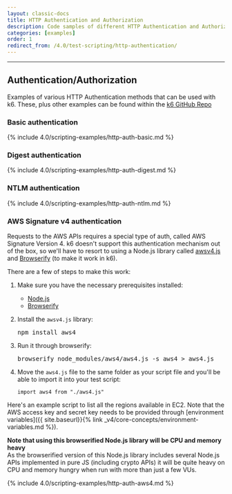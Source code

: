 ```yaml
---
layout: classic-docs
title: HTTP Authentication and Authorization
description: Code samples of different HTTP Authentication and Authorization methods to be used in your load test
categories: [examples]
order: 1
redirect_from: /4.0/test-scripting/http-authentication/
---
```


***

## Authentication/Authorization
Examples of various HTTP Authentication methods that can be used with k6. These, plus other examples can be found within the [k6 GitHub Repo](https://github.com/loadimpact/k6/tree/master/samples/auth)

### Basic authentication
{% include 4.0/scripting-examples/http-auth-basic.md %}

### Digest authentication
{% include 4.0/scripting-examples/http-auth-digest.md %}

### NTLM authentication
{% include 4.0/scripting-examples/http-auth-ntlm.md %}

### AWS Signature v4 authentication
Requests to the AWS APIs requires a special type of auth, called AWS Signature Version 4. k6 doesn't support this authentication mechanism out of the box, so we'll have to resort to using a Node.js library called [awsv4.js](https://github.com/mhart/aws4) and [Browserify](http://browserify.org/) (to make it work in k6).

There are a few of steps to make this work:

1. Make sure you have the necessary prerequisites installed:
    * [Node.js](https://nodejs.org/en/download/)
    * [Browserify](http://browserify.org/)
2. Install the `awsv4.js` library:

    <kbd>npm install aws4</kbd>
3. Run it through browserify:

    <kbd>browserify node_modules/aws4/aws4.js -s aws4 > aws4.js</kbd>
4. Move the `aws4.js` file to the same folder as your script file and you'll be able to import it into your test script:

    `import aws4 from "./aws4.js"`

Here's an example script to list all the regions available in EC2. Note that the AWS access key and secret key needs to be provided through [environment variables]({{ site.baseurl}}{% link _v4/core-concepts/environment-variables.md %}).

<div class="callout callout-warning" role="alert">
    <b>Note that using this browserified Node.js library will be CPU and memory heavy</b><br>
    As the browserified version of this Node.js library includes several Node.js APIs implemented in pure JS (including crypto APIs) it will be quite heavy on CPU and memory hungry when run with more than just a few VUs.
</div>

{% include 4.0/scripting-examples/http-auth-aws4.md %}
